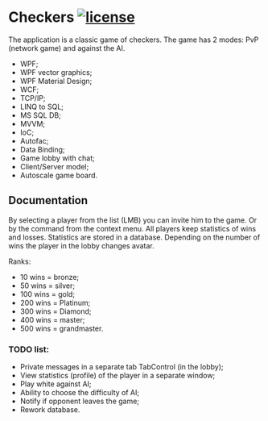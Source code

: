 [license-image]: https://img.shields.io/npm/l/normalize.css.svg?style=flat
[license-url]: LICENSE

# Checkers [![license][license-image]][license-url]
The application is a classic game of checkers. The game has 2 modes: PvP (network game) and against the AI.

- WPF;
- WPF vector graphics;
- WPF Material Design;
- WCF;
- TCP/IP;
- LINQ to SQL;
- MS SQL DB;
- MVVM;
- IoC;
- Autofac;
- Data Binding;
- Game lobby with chat;
- Client/Server model;
- Autoscale game board.

## Documentation
By selecting a player from the list (LMB) you can invite him to the game. Or by the command from the context menu. All players keep statistics of wins and losses. Statistics are stored in a database. Depending on the number of wins the player in the lobby changes avatar.

Ranks: 
- 10  wins = bronze;
- 50  wins = silver;
- 100 wins = gold;
- 200 wins = Platinum;
- 300 wins = Diamond;
- 400 wins = master;
- 500 wins = grandmaster.

### TODO list:
* Private messages in a separate tab TabControl (in the lobby);
* View statistics (profile) of the player in a separate window;
* Play white against AI;
* Ability to choose the difficulty of AI;
* Notify if opponent leaves the game;
* Rework database.

